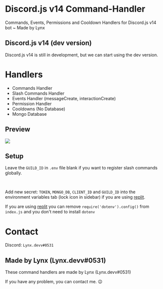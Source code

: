 # Discord.js v14 Command-Handler
Commands, Events, Permissions and Cooldown Handlers for Discord.js v14 bot ~ Made by Lynx

## Discord.js v14 (dev version)
Discord.js v14 is still in development, but we can start using the dev version.

# Handlers
- Commands Handler
- Slash Commands Handler
- Events Handler (messageCreate, interactionCreate)
- Permission Handler
- Cooldowns (No Database)
- Mongo Database

## Preview
<img src="https://i.imgur.com/9C05yTC.png"/>

## Setup

Leave the `GUILD_ID` in `.env` file blank if you want to register slash commands globally.

<br />

Add new secret: `TOKEN`, `MONGO_DB`, `CLIENT_ID` and `GUILD_ID` into the environment variables tab (lock icon in sidebar) if you are using [replit](https://replit.com/).

If you are using [replit](https://replit.com/) you can remove `require('dotenv').config()` from `index.js` and you don't need to install `dotenv`

# Contact
Discord: `Lynx.devv#0531`

## Made by Lynx (Lynx.devv#0531)
These command handlers are made by Lynx (Lynx.devv#0531)

If you have any problem, you can contact me. 😉

<a img src="https://discord.c99.nl/widget/theme-2/828919619661987870.png" href="https://dsc.bio/lynxdevv" alt="Discord"/>
